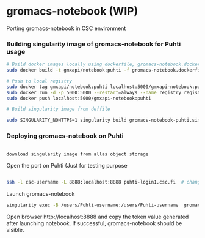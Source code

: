 # gromacs-notebook (WIP)
Porting gromacs-notebook in CSC environment


### Building singularity image of gromacs-notebook  for Puhti usage

```bash
# Build docker images locally using dockerfile, gromacs-notebook.dockerfile
sudo docker build -t gmxapi/notebook:puhti -f gromacs-notebook.dockerfile . 

# Push to local registry
sudo docker tag gmxapi/notebook:puhti localhost:5000/gmxapi-notebook:puhti
sudo docker run -d -p 5000:5000 --restart=always --name registry registry:2
sudo docker push localhost:5000/gmxapi-notebook:puhti

# Build singularity image from deffile

sudo SINGULARITY_NOHTTPS=1 singularity build gromacs-notebook-puhti.sif deffile

```

### Deploying gromacs-notebook on Puhti

```bash

download singularity image from allas object storage


```

Open the port on Puhti (Just for testing purpose

```bash

ssh -l csc-username -L 8888:localhost:8888 puhti-login1.csc.fi  # change port number if notebook is exposed on different port (default port is 8888 here); choose login1 or login2 depending on where notebook is launched
```
Launch gromacs-notebook

```bash
singularity exec -B /users/Puhti-username:/users/Puhti-username  gromacs.simg /docker_entry_points/notebook

```
Open browser http://localhost:8888  and copy the token value generated after launching notebook. If successful, gromacs-notebook should be visible.
